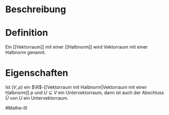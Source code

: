 # Beschreibung

# Definition
Ein [[Vektorraum]] mit einer [[Halbnorm]] wird Vektorraum mit einer Halbnorm genannt.

# Eigenschaften
Ist $(V, p)$ ein $\R$-[[Vektorraum mit Halbnorm|Vektorraum mit einer Halbnorm]] $p$ und $U \subseteq V$ ein Untervektorraum, dann ist auch der Abschluss $\bar U$ von $U$ ein Untervektorraum.


$\newcommand{\Q}{\mathbb Q}$
$\newcommand{\R}{\mathbb R}$
$\newcommand{\C}{\mathbb C}$
$\newcommand{\F}{\mathbb F}$
$\newcommand{\Z}{\mathbb Z}$
$\newcommand{\a}{\alpha}$


#Mathe-III  